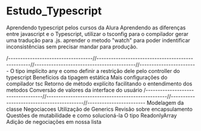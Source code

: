 # Estudo_Typescript
Aprendendo typescript pelos cursos da Alura
Aprendendo as diferenças entre javascript e o Typescript, utilizar o tsconfig para o compilador gerar uma tradução para .js.
aprender o metodo "watch" para poder indentificar inconsistências sem precisar mandar para produção.

/-----------------------------------//--------------------------------------------------//------------------------------------------//------------------------
O tipo implícito any e como definir a restrição dele pelo controller do typescript
Benefícios da tipagem estática
Mais configurações do compilador tsc
Retorno de método explícito facilitando o entendimento dos metodos
Conversão de valores da interface do usuário
/-----------------------------------//--------------------------------------------------//------------------------------------------//------------------------
Modelagem da classe Negociacoes
Utilização de Generics
Revisão sobre encapsulamento
Questões de mutabilidade e como solucioná-la
O tipo ReadonlyArray
Adição de negociações em nossa lista

